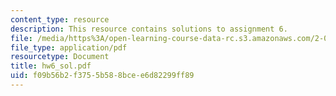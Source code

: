 ```yaml
---
content_type: resource
description: This resource contains solutions to assignment 6.
file: /media/https%3A/open-learning-course-data-rc.s3.amazonaws.com/2-016-hydrodynamics-13-012-fall-2005/f09b56b2f3755b588bcee6d82299ff89_hw6_sol.pdf
file_type: application/pdf
resourcetype: Document
title: hw6_sol.pdf
uid: f09b56b2-f375-5b58-8bce-e6d82299ff89
---
```

